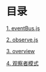 # 目录 
[1. eventBus.js](/设计模式/eventBus.js)

[2. observe.js](/设计模式/observe.js)

[3. overview](/设计模式/overview)

[4. 观察者模式](/设计模式/观察者模式)
